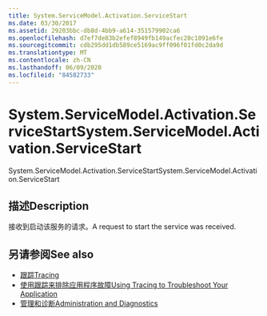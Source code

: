 ```yaml
---
title: System.ServiceModel.Activation.ServiceStart
ms.date: 03/30/2017
ms.assetid: 29203bbc-db8d-4bb9-a614-351579902ca6
ms.openlocfilehash: d7ef7de83b2efef8949fb149acfec20c1091e6fe
ms.sourcegitcommit: cdb295dd1db589ce5169ac9ff096f01fd0c2da9d
ms.translationtype: MT
ms.contentlocale: zh-CN
ms.lasthandoff: 06/09/2020
ms.locfileid: "84582733"
---
```

# <a name="systemservicemodelactivationservicestart"></a><span data-ttu-id="397a4-102">System.ServiceModel.Activation.ServiceStart</span><span class="sxs-lookup"><span data-stu-id="397a4-102">System.ServiceModel.Activation.ServiceStart</span></span>
<span data-ttu-id="397a4-103">System.ServiceModel.Activation.ServiceStart</span><span class="sxs-lookup"><span data-stu-id="397a4-103">System.ServiceModel.Activation.ServiceStart</span></span>  
  
## <a name="description"></a><span data-ttu-id="397a4-104">描述</span><span class="sxs-lookup"><span data-stu-id="397a4-104">Description</span></span>  
 <span data-ttu-id="397a4-105">接收到启动该服务的请求。</span><span class="sxs-lookup"><span data-stu-id="397a4-105">A request to start the service was received.</span></span>  
  
## <a name="see-also"></a><span data-ttu-id="397a4-106">另请参阅</span><span class="sxs-lookup"><span data-stu-id="397a4-106">See also</span></span>

- [<span data-ttu-id="397a4-107">跟踪</span><span class="sxs-lookup"><span data-stu-id="397a4-107">Tracing</span></span>](index.md)
- [<span data-ttu-id="397a4-108">使用跟踪来排除应用程序故障</span><span class="sxs-lookup"><span data-stu-id="397a4-108">Using Tracing to Troubleshoot Your Application</span></span>](using-tracing-to-troubleshoot-your-application.md)
- [<span data-ttu-id="397a4-109">管理和诊断</span><span class="sxs-lookup"><span data-stu-id="397a4-109">Administration and Diagnostics</span></span>](../index.md)
